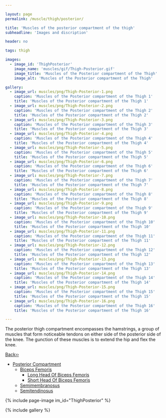```yaml
---

layout: page
permalink: /muscle/thigh/posterior/

title: 'Muscles of the posterior compartment of the thigh'
subheadline: 'Images and discription'

header: no

tags: thigh

images:
  - image_id: 'ThighPosterior'
    image_name: 'muscles/gif/Thigh-Posterior.gif'
    image_title: 'Muscles of the Posterior compartment of the Thigh'
    image_alt: 'Muscles of the Posterior compartment of the Thigh' 

gallery:
  - image_url: muscles/png/Thigh-Posterior-1.png
    caption: 'Muscles of the Posterior compartment of the Thigh 1'
    title: 'Muscles of the Posterior compartment of the Thigh 1'
  - image_url: muscles/png/Thigh-Posterior-2.png
    caption: 'Muscles of the Posterior compartment of the Thigh 2'
    title: 'Muscles of the Posterior compartment of the Thigh 2'
  - image_url: muscles/png/Thigh-Posterior-3.png
    caption: 'Muscles of the Posterior compartment of the Thigh 3'
    title: 'Muscles of the Posterior compartment of the Thigh 3'
  - image_url: muscles/png/Thigh-Posterior-4.png
    caption: 'Muscles of the Posterior compartment of the Thigh 4'
    title: 'Muscles of the Posterior compartment of the Thigh 4'
  - image_url: muscles/png/Thigh-Posterior-5.png
    caption: 'Muscles of the Posterior compartment of the Thigh 5'
    title: 'Muscles of the Posterior compartment of the Thigh 5'
  - image_url: muscles/png/Thigh-Posterior-6.png
    caption: 'Muscles of the Posterior compartment of the Thigh 6'
    title: 'Muscles of the Posterior compartment of the Thigh 6'
  - image_url: muscles/png/Thigh-Posterior-7.png
    caption: 'Muscles of the Posterior compartment of the Thigh 7'
    title: 'Muscles of the Posterior compartment of the Thigh 7'
  - image_url: muscles/png/Thigh-Posterior-8.png
    caption: 'Muscles of the Posterior compartment of the Thigh 8'
    title: 'Muscles of the Posterior compartment of the Thigh 8'
  - image_url: muscles/png/Thigh-Posterior-9.png
    caption: 'Muscles of the Posterior compartment of the Thigh 9'
    title: 'Muscles of the Posterior compartment of the Thigh 9'
  - image_url: muscles/png/Thigh-Posterior-10.png
    caption: 'Muscles of the Posterior compartment of the Thigh 10'
    title: 'Muscles of the Posterior compartment of the Thigh 10'
  - image_url: muscles/png/Thigh-Posterior-11.png
    caption: 'Muscles of the Posterior compartment of the Thigh 11'
    title: 'Muscles of the Posterior compartment of the Thigh 11'
  - image_url: muscles/png/Thigh-Posterior-12.png
    caption: 'Muscles of the Posterior compartment of the Thigh 12'
    title: 'Muscles of the Posterior compartment of the Thigh 12'
  - image_url: muscles/png/Thigh-Posterior-13.png
    caption: 'Muscles of the Posterior compartment of the Thigh 13'
    title: 'Muscles of the Posterior compartment of the Thigh 13'
  - image_url: muscles/png/Thigh-Posterior-14.png
    caption: 'Muscles of the Posterior compartment of the Thigh 14'
    title: 'Muscles of the Posterior compartment of the Thigh 14'
  - image_url: muscles/png/Thigh-Posterior-15.png
    caption: 'Muscles of the Posterior compartment of the Thigh 15'
    title: 'Muscles of the Posterior compartment of the Thigh 15'
  - image_url: muscles/png/Thigh-Posterior-16.png
    caption: 'Muscles of the Posterior compartment of the Thigh 16'
    title: 'Muscles of the Posterior compartment of the Thigh 16'

---
```


The posterior thigh compartment encompasses the hamstrings, a group of muscles that form noticeable tendons on either side of the posterior side of the knee. The gunction of these muscles is to extend the hip and flex the knee.

[Back››](/muscle/thigh/)

- [Posterior Compartment](/muscle/thigh/posterior)
  - [Biceps Femoris](/muscle/thigh/bicepsfemoris/)
    - [Long Head Of Biceps Femoris](/muscle/thigh/longheadofbicepsfemoris/)
    - [Short Head Of Biceps Femoris](/muscle/thigh/shortheadofbicepsfemoris/)
  - [Semimembranosus](/muscle/thigh/semimembranosus/)
  - [Semitendinosus](/muscle/thigh/semitendinosus/)

{% include page-image im_id="ThighPosterior" %}

{% include gallery %}
